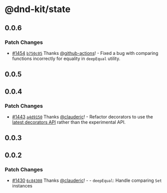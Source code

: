 # @dnd-kit/state

## 0.0.6

### Patch Changes

- [#1454](https://github.com/clauderic/dnd-kit/pull/1454) [`b750c05`](https://github.com/clauderic/dnd-kit/commit/b750c05b4b14f5d9817dc07d974d40b74470e904) Thanks [@github-actions](https://github.com/apps/github-actions)! - Fixed a bug with comparing functions incorrectly for equality in `deepEqual` utility.

## 0.0.5

## 0.0.4

### Patch Changes

- [#1443](https://github.com/clauderic/dnd-kit/pull/1443) [`a4d9150`](https://github.com/clauderic/dnd-kit/commit/a4d91500124698abf58355592913f84d438faa3d) Thanks [@clauderic](https://github.com/clauderic)! - Refactor decorators to use the [latest decorators API](https://devblogs.microsoft.com/typescript/announcing-typescript-5-0/#decorators) rather than the experimental API.

## 0.0.3

## 0.0.2

### Patch Changes

- [#1430](https://github.com/clauderic/dnd-kit/pull/1430) [`6c84308`](https://github.com/clauderic/dnd-kit/commit/6c84308b45c55ca1324a5c752b0ec117235da9e2) Thanks [@clauderic](https://github.com/clauderic)! - - `deepEqual`: Handle comparing `Set` instances
